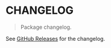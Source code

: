 # CHANGELOG

> Package changelog.

See [GitHub Releases](https://github.com/stdlib-js/array-base-assert-is-complex64array/releases) for the changelog.